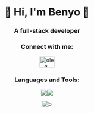 <h1 align="center">👋 Hi, I'm Benyo 👋</h1>
<h3 align="center">A full-stack developer</h3>
<h3 align="center">Connect with me:</h3>
<p align="center"><a href="https://www.linkedin.com/in/benyo270000/" target="blank"><img align="center" src="https://raw.githubusercontent.com/rahuldkjain/github-profile-readme-generator/master/src/images/icons/Social/linked-in-alt.svg" alt="oleg-tabachnikow-190685224" height="30" width="40" /></a>
  
 
  
<h3 align="center">Languages and Tools:</h3>
 <p align="center">
  <a href="https://skillicons.dev">
    <img src="https://skillicons.dev/icons?i=html,css,js,react,redux,ts,tailwind,jest,nodejs,express,mongodb,figma,git,gcp,webpack" /><img src="https://skillicons.dev/icons?i=nextjs,materialui" />
  </a>
</p>

<p align="center"><img align="center" src="https://github-readme-stats.vercel.app/api/top-langs?username=benyossef27&show_icons=true&locale=en&layout=compact" alt="b" /></p>
